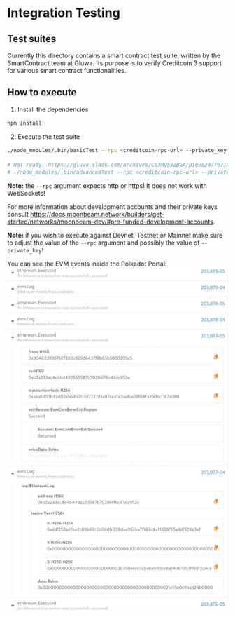 # Integration Testing

## Test suites

Currently this directory contains a smart contract test suite, written by the
SmartContract team at Gluwa. Its purpose is to verify Creditcoin 3 support for
various smart contract functionalities.

## How to execute

1. Install the dependencies

```bash
npm install
```

2. Execute the test suite

```bash
./node_modules/.bin/basicTest --rpc <creditcoin-rpc-url> --private_key <private-key-for-a-funded-account>

# Not ready, https://gluwa.slack.com/archives/C03MQ532BGA/p1698247767108099?thread_ts=1698217688.874159&cid=C03MQ532BGA
# ./node_modules/.bin/advancedTest --rpc <creditcoin-rpc-url> --private_key <private-key-for-a-funded-account>
```

**Note:** the `--rpc` argument expects http or https! It does not work with WebSockets!

For more information about development accounts and their private keys consult
<https://docs.moonbeam.network/builders/get-started/networks/moonbeam-dev/#pre-funded-development-accounts>.

**Note:** if you wish to execute against Devnet, Testnet or Mainnet make sure
to adjust the value of the `--rpc` argument and possibly the value of `--private_key`!

You can see the EVM events inside the Polkadot Portal:
![View evm events in Polkadot Portal](evm_events_in_polkadot_portal.png)
